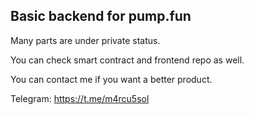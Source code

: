 ## Basic backend for pump.fun

Many parts are under private status.

You can check smart contract and frontend repo as well.

You can contact me if you want a better product.

Telegram: https://t.me/m4rcu5sol
